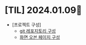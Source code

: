 # [TIL] 2024.01.09📒

* [프로젝트 구성]
  * [git 레포지토리 구성](https://github.com/f-lab-edu/melody-market)
  * [화면 오븐 페이지 구성](https://ovenapp.io/project/QRxPvZWlaH4D6fHqZZSQRSxJp4UWsMvi#SCMa6)

